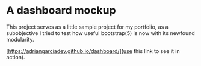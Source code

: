# A dashboard mockup

This project serves as a little sample project for my portfolio, as a subobjective I tried to test how useful bootstrap(5) is now with its newfound modularity.

[https://adriangarciadev.github.io/dashboard/](use this link to see it in action).
